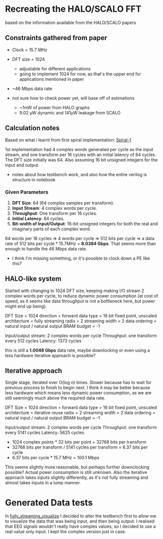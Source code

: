 # Recreating the HALO/SCALO FFT

based on the information available from the HALO/SCALO papers

## Constraints gathered from paper

- Clock = 15.7 MHz

- DFT size = 1024 
    - adjustable for different applications
    - going to implement 1024 for now, as that's the upper end for applications mentioned in paper

- ~46 Mbps data rate

- not sure how to check power yet, will base off of estimations
    - ~1mW of power from HALO graphs
    - 9.02 µW dynamic and 141µW leakage from SCALO 

## Calculation notes

Based on what i learnt from first spiral implementation: [Spiral-1](../FFT-Spiral-1/)

1st implementation had 4 complex words generated per cycle as the input stream, and one transform per 16 cycles with an initial latency of 84 cycles. The DFT size initially was 64. Also assuming 16 bit unsigned integers for the input and output.

- notes about how testbench work, and also how the entire verilog is structure in notebook

### Given Parameters

1. **DFT Size**: 64 (64 complex samples per transform).
2. **Input Stream**: 4 complex words per cycle.
3. **Throughput**: One transform per 16 cycles.
4. **Initial Latency**: 84 cycles.
5. **Bit-width of Input/Output**: 16-bit unsigned integers for both the real and imaginary parts of each complex word.

64 words per 16 cycles => 4 words per cycle => 512 bits per cycle => a data rate of 512 bits per cycle * 15.7MHz = **8.0384 Gbps**. That seems more than enough to handle the 46 Mbps data rate.

- I think I'm missing something, or it's possible to clock down a PE like this?

## HALO-like system

Started with changing to 1024 DFT size, keeping making I/O stream 2 complex words per cycle, to reduce dynamic power consumption (at cost of speed, as it seems like data throughput is not a bottleneck here, but power might end up being).

DFT Size = 1024
direction = forward
data type = 16 bit fixed point, unscaled
architecture = fully streaming
radix = 2
streaming width = 2
data ordering = natural input / natural output
BRAM budget = -1

Input/output stream: 2 complex words per cycle
Throughput: one transform every 512 cycles
Latency: 1373 cycles

this is still a **1.0048 Gbps** data rate, maybe downlocking or even using a less hardware iterative approach is possible?

## Iterative approach

Single stage, iterated over O(log n) times. Slower because has to wait for previous process to finish to begin next. I think it may be better because less hardware which means less dynamic power consumption, as we are still seemingly much above the required data rate.

DFT Size = 1024
direction = forward
data type = 16 bit fixed point, unscaled
architecture = iterative reuse
radix = 2
streaming width = 2
data ordering = natural input / natural output
BRAM budget = -1

Input/output stream: 2 complex words per cycle
Throughput: one transform every 5141 cycles
Latency: 5625 cycles

- 1024 complex points * 32 bits per point = 32768 bits per transform
- 32768 bits per transform / 5141 cycles per transform = 6.37 bits per cycle
- 6.37 bits per cycle * 15.7 MHz = 100.1 Mbps

This seems slightly more reasonable, but perhaps further downclocking possible? Actual power consumption is still unknown. Also the iterative approach takes inputs slightly differently, as it's not fully streaming and almost takes inputs in a lump manner.


# Generated Data tests

In [fully_streaming_visualize](./fully_streaming_visualize/) I decided to alter the testbench first to allow me to visualize the data that was being input, and then being output. I realised that EEG signals wouldn't really have complex values, so I decided to use a real value only input. I kept the complex version just in case.